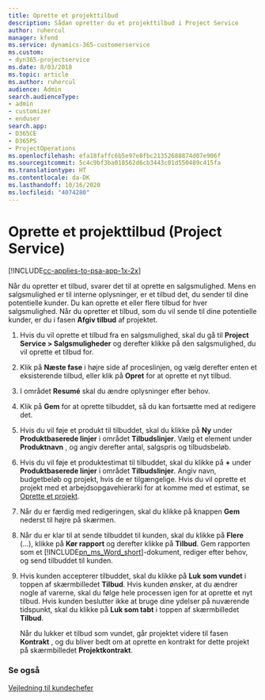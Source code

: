 ```yaml
---
title: Oprette et projekttilbud
description: Sådan opretter du et projekttilbud i Project Service
author: ruhercul
manager: kfend
ms.service: dynamics-365-customerservice
ms.custom:
- dyn365-projectservice
ms.date: 8/03/2018
ms.topic: article
ms.author: ruhercul
audience: Admin
search.audienceType:
- admin
- customizer
- enduser
search.app:
- D365CE
- D365PS
- ProjectOperations
ms.openlocfilehash: efa18faffc6b5e97e8fbc21352688874d07e906f
ms.sourcegitcommit: 5c4c9bf3ba018562d6cb3443c01d550489c415fa
ms.translationtype: HT
ms.contentlocale: da-DK
ms.lasthandoff: 10/16/2020
ms.locfileid: "4074280"
---
```

# <a name="create-a-project-quote-project-service"></a>Oprette et projekttilbud (Project Service)

[!INCLUDE[cc-applies-to-psa-app-1x-2x](../includes/cc-applies-to-psa-app-1x-2x.md)]

Når du opretter et tilbud, svarer det til at oprette en salgsmulighed. Mens en salgsmulighed er til interne oplysninger, er et tilbud det, du sender til dine potentielle kunder. Du kan oprette et eller flere tilbud for hver salgsmulighed. Når du opretter et tilbud, som du vil sende til dine potentielle kunder, er du i fasen **Afgiv tilbud** af projektet.  
  
1. Hvis du vil oprette et tilbud fra en salgsmulighed, skal du gå til **Project Service > Salgsmuligheder** og derefter klikke på den salgsmulighed, du vil oprette et tilbud for.  
  
2. Klik på **Næste fase** i højre side af proceslinjen, og vælg derefter enten et eksisterende tilbud, eller klik på **Opret** for at oprette et nyt tilbud.  
  
3. I området **Resumé** skal du ændre oplysninger efter behov.  
  
4. Klik på **Gem** for at oprette tilbuddet, så du kan fortsætte med at redigere det.  
  
5. Hvis du vil føje et produkt til tilbuddet, skal du klikke på **Ny** under **Produktbaserede linjer** i området **Tilbudslinjer**. Vælg et element under **Produktnavn** , og angiv derefter antal, salgspris og tilbudsbeløb.  
  
6. Hvis du vil føje et produktestimat til tilbuddet, skal du klikke på **+** under **Produktbaserede linjer** i området **Tilbudslinjer**. Angiv navn, budgetbeløb og projekt, hvis de er tilgængelige. Hvis du vil oprette et projekt med et arbejdsopgavehierarki for at komme med et estimat, se [Oprette et projekt](../psa/create-project.md).  
  
7. Når du er færdig med redigeringen, skal du klikke på knappen **Gem** nederst til højre på skærmen.  
  
8. Når du er klar til at sende tilbuddet til kunden, skal du klikke på **Flere** (...), klikke på **Kør rapport** og derefter klikke på **Tilbud**. Gem rapporten som et [!INCLUDE[pn_ms_Word_short](../includes/pn-ms-word-short.md)]-dokument, rediger efter behov, og send tilbuddet til kunden.  
  
9. Hvis kunden accepterer tilbuddet, skal du klikke på **Luk som vundet** i toppen af skærmbilledet **Tilbud**. Hvis kunden ønsker, at du ændrer nogle af varerne, skal du følge hele processen igen for at oprette et nyt tilbud. Hvis kunden beslutter ikke at bruge dine ydelser på nuværende tidspunkt, skal du klikke på **Luk som tabt** i toppen af skærmbilledet **Tilbud**.  
  
   Når du lukker et tilbud som vundet, går projektet videre til fasen **Kontrakt** , og du bliver bedt om at oprette en kontrakt for dette projekt på skærmbilledet **Projektkontrakt**.  
  
### <a name="see-also"></a>Se også  
 [Vejledning til kundechefer](../psa/account-manager-guide.md)
